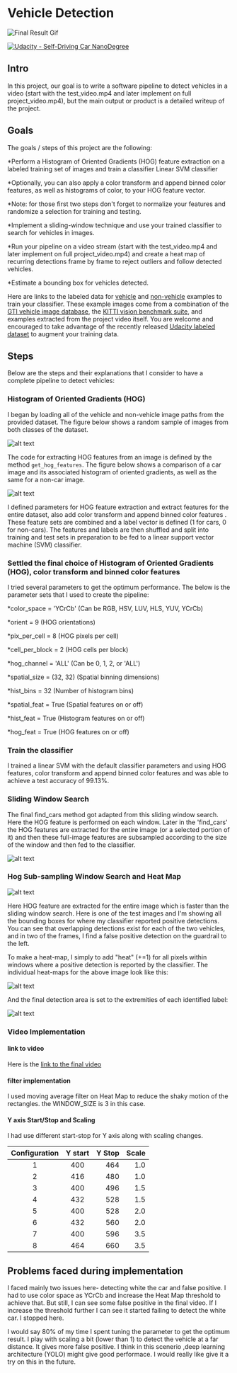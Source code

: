 # Vehicle Detection

![Final Result Gif](./output_images/VehDetection.gif)

[![Udacity - Self-Driving Car NanoDegree](https://s3.amazonaws.com/udacity-sdc/github/shield-carnd.svg)](http://www.udacity.com/drive)

## Intro
In this project, our goal is to write a software pipeline to detect vehicles in a video (start with the test_video.mp4 and later implement on full project_video.mp4), but the main output or product is a detailed writeup of the project. 

## Goals 
The goals / steps of this project are the following:

*Perform a Histogram of Oriented Gradients (HOG) feature extraction on a labeled training set of images and train a classifier Linear SVM classifier

*Optionally, you can also apply a color transform and append binned color features, as well as histograms of color, to your HOG feature vector.

*Note: for those first two steps don't forget to normalize your features and randomize a selection for training and testing.

*Implement a sliding-window technique and use your trained classifier to search for vehicles in images.

*Run your pipeline on a video stream (start with the test_video.mp4 and later implement on full project_video.mp4) and create a heat map of recurring detections frame by frame to reject outliers and follow detected vehicles.

*Estimate a bounding box for vehicles detected.


Here are links to the labeled data for [vehicle](https://s3.amazonaws.com/udacity-sdc/Vehicle_Tracking/vehicles.zip) and [non-vehicle](https://s3.amazonaws.com/udacity-sdc/Vehicle_Tracking/non-vehicles.zip) examples to train your classifier.  These example images come from a combination of the [GTI vehicle image database](http://www.gti.ssr.upm.es/data/Vehicle_database.html), the [KITTI vision benchmark suite](http://www.cvlibs.net/datasets/kitti/), and examples extracted from the project video itself. You are welcome and encouraged to take advantage of the recently released [Udacity labeled dataset](https://github.com/udacity/self-driving-car/tree/master/annotations) to augment your training data.  

[//]: # (Image References)
[image1]: ./output_images/HOG.png
[image2]: ./output_images/HOG2.png
[image3]: ./output_images/SlidingWindow.png
[image4]: ./output_images/HOGsubsampling.png
[image5]: ./output_images/HeatMap.png
[image6]: ./output_images/FinalResult.png
[video1]: ./test_video_out.mp4
[video2]: ./project_video_out.mp4


## Steps

Below are the steps and their explanations that I consider to have a complete pipeline to detect vehicles:

### Histogram of Oriented Gradients (HOG)
I began by loading all of the vehicle and non-vehicle image paths from the provided dataset. The figure below shows a random sample of images from both classes of the dataset.

![alt text][image1]

The code for extracting HOG features from an image is defined by the method `get_hog_features`. The figure below shows a comparison of a car image and its associated histogram of oriented gradients, as well as the same for a non-car image.

![alt text][image2]

I defined parameters for HOG feature extraction and extract features for the entire dataset, also add color transform and append binned color features . These feature sets are combined and a label vector is defined (1 for cars, 0 for non-cars). The features and labels are then shuffled and split into training and test sets in preparation to be fed to a linear support vector machine (SVM) classifier. 

### Settled the final choice of Histogram of Oriented Gradients (HOG), color transform and binned color features
I tried several parameters to get the optimum performance. The below is the parameter sets that I used to create the pipeline:

*color_space = 'YCrCb' (Can be RGB, HSV, LUV, HLS, YUV, YCrCb)

*orient = 9  (HOG orientations)

*pix_per_cell = 8 (HOG pixels per cell)

*cell_per_block = 2  (HOG cells per block)

*hog_channel = 'ALL'  (Can be 0, 1, 2, or 'ALL')

*spatial_size = (32, 32)  (Spatial binning dimensions)

*hist_bins = 32     (Number of histogram bins)

*spatial_feat = True  (Spatial features on or off)

*hist_feat = True  (Histogram features on or off)

*hog_feat = True  (HOG features on or off) 


### Train the classifier
I trained a linear SVM with the default classifier parameters and using HOG features, color transform and append binned color features and was able to achieve a test accuracy of 99.13%.

### Sliding Window Search
The final find_cars method got adapted from this sliding window search. Here the HOG feature is performed on each window. Later in the 'find_cars' the HOG features are extracted for the entire image (or a selected portion of it) and then these full-image features are subsampled according to the size of the window and then fed to the classifier.

![alt text][image3]

### Hog Sub-sampling Window Search and Heat Map

![alt text][image4]

Here HOG feature are extracted for the entire image which is faster than the sliding window search. Here is one of the test images and I'm showing all the bounding boxes for where my classifier reported positive detections. You can see that overlapping detections exist for each of the two vehicles, and in two of the frames, I find a false positive detection on the guardrail to the left.

To make a heat-map, I simply to add "heat" (+=1) for all pixels within windows where a positive detection is reported by the classifier. The individual heat-maps for the above image look like this:

![alt text][image5]

And the final detection area is set to the extremities of each identified label:

![alt text][image6]

### Video Implementation

#### link to video
Here is the [link to the final video][video2]

#### filter implementation
I used moving average filter on Heat Map to reduce the shaky motion of the rectangles. the WINDOW_SIZE is 3 in this case.

#### Y axis Start/Stop and Scaling
I had use different start-stop for Y axis along with scaling changes.

| Configuration 	|  Y start   |  Y Stop  |   Scale    |
| :-------------------: | :--------: | -------: | ---------: |
| 1                     |   400      |   464    |   1.0      |
| 2                     |   416      |   480    |   1.0      |
| 3                     |   400      |   496    |   1.5      |
| 4                     |   432      |   528    |   1.5      |
| 5                     |   400      |   528    |   2.0      |
| 6                     |   432      |   560    |   2.0      |
| 7                     |   400      |   596    |   3.5      |
| 8                     |   464      |   660    |   3.5      |


## Problems faced during implementation

I faced mainly two issues here- detecting white the car and false positive. I had to use color space as YCrCb and increase the Heat Map threshold to achieve that. But still, I can see some false positive in the final video. If I increase the threshold further I can see it started failing to detect the white car. I stopped here. 

I would say 80% of my time I spent tuning the parameter to get the optimum result. I play with scaling a bit (lower than 1) to detect the vehicle at a far distance. It gives more false positive. I think in this scenerio ,deep learning architecture (YOLO) might give good performace. I would really like give it a try on this in the future. 


